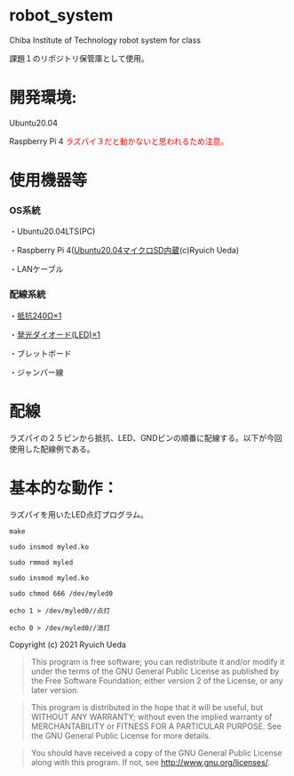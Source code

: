 # robot_system
Chiba Institute of Technology robot system for class

課題１のリポジトリ保管庫として使用。

# 開発環境:
Ubuntu20.04

Raspberry Pi 4
<span style="color: red; ">ラズパイ３だと動かないと思われるため注意。</span>

# 使用機器等
### OS系統
・Ubuntu20.04LTS(PC)

・Raspberry Pi 4([Ubuntu20.04マイクロSD内蔵](https://onl.tw/a45isMj)(c)Ryuich Ueda)

・LANケーブル

### 配線系統
・[抵抗240Ω×1](https://onl.tw/hu2GyUC)

・[発光ダイオード(LED)×1](https://onl.tw/kVm3vah)

・ブレットボード

・ジャンパー線


# 配線
ラズパイの２５ピンから抵抗、LED、GNDピンの順番に配線する。以下が今回使用した配線例である。


# 基本的な動作：
ラズパイを用いたLED点灯プログラム。
 ```
make
 ```
 ```
sudo insmod myled.ko
 ```
 ```
sudo rmmod myled
 ```
 ```
sudo insmod myled.ko
 ```
 ```
sudo chmod 666 /dev/myled0
 ```
 ```
echo 1 > /dev/myled0//点灯
 ```
 ```
echo 0 > /dev/myled0//消灯
 ```

Copyright (c) 2021 Ryuich Ueda

> This program is free software; you can redistribute it and/or
> modify it under the terms of the GNU General Public License
> as published by the Free Software Foundation; either version 2
> of the License, or any later version.

> This program is distributed in the hope that it will be useful,
> but WITHOUT ANY WARRANTY; without even the implied warranty of
> MERCHANTABILITY or FITNESS FOR A PARTICULAR PURPOSE. See the
> GNU General Public License for more details.

> You should have received a copy of the GNU General Public License
> along with this program. If not, see http://www.gnu.org/licenses/.
